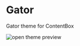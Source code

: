 # Gator
Gator theme for ContentBox

![open theme preview](https://github.com/contentbox-themes/gator/blob/master/screenshot.png)
